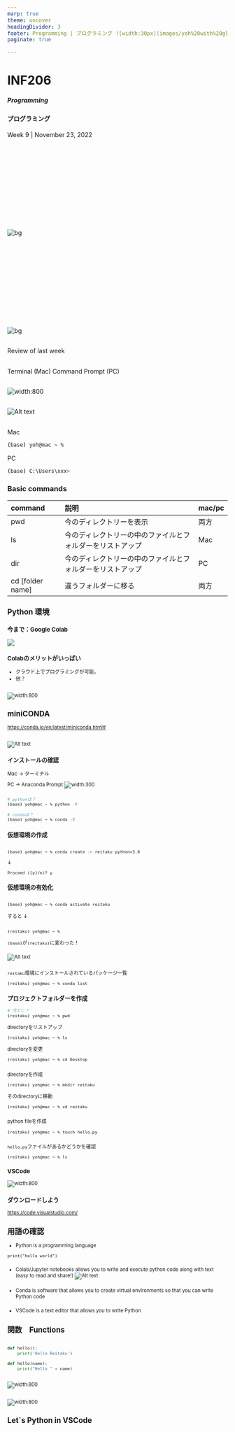 ```yaml
---
marp: true
theme: uncover
headingDivider: 3
footer: Programming | プログラミング ![width:30px](images/yoh%20with%20globe.png)
paginate: true

---
```


# INF206 
##### Programming
#### プログラミング

Week 9 | November 23, 2022


### <span style="color:white"></span>

<br>
<br>
<br>
<br>
<br>
<br>
<br>
<br>
<br>
<br>

![bg](../images/ginkakuji.jpg)

### <span style="color:white"></span>

<br>
<br>
<br>
<br>
<br>
<br>
<br>
<br>
<br>
<br>

![bg](../images/kinkakuji.jpg)

##

Review of last week

## 
Terminal (Mac)
Command Prompt (PC)

##

![width:800](../images/terminal.png)

##
![Alt text](../images/cmd.jpg)

##
Mac
```bash
(base) yoh@mac ~ % 
```
PC
```bash
(base) C:\Users\xxx>
```

### Basic commands

<span style="font-size:0.8em">

|command|説明|mac/pc|
|:---|:---|---|
|pwd|今のディレクトリーを表示|両方
|ls |今のディレクトリーの中のファイルとフォルダーをリストアップ|Mac|
|dir |今のディレクトリーの中のファイルとフォルダーをリストアップ|PC|
|cd [folder name]|違うフォルダーに移る| 両方

## Python 環境

###  今まで：Google Colab
![](../images/colab%20environment.webp)

### Colabのメリットがいっぱい

- クラウド上でプログラミングが可能。
- 他？

##

![width:800](../images/miniconda%20and%20python.jpg)

## miniCONDA

https://conda.io/en/latest/miniconda.html#

##

![Alt text](../images/miniconda%20install.png)

### インストールの確認

Mac -> ターミナル

PC -> Anaconda Prompt
![width:300](../images/anaconda%20prompt.png)

###

```bash
# pythonは？
(base) yoh@mac ~ % python -V
```
```bash
# condaは？
(base) yoh@mac ~ % conda -V
```

### 仮想環境の作成

```bash

(base) yoh@mac ~ % conda create -n reitaku python=3.8

```

↓

```Proceed ([y]/n)? y```
### 仮想環境の有効化

```bash

(base) yoh@mac ~ % conda activate reitaku

```
すると
↓
```bash

(reitaku) yoh@mac ~ % 

```
```(base)```が```(reitaku)```に変わった！

###
![Alt text](../images/conda%20environment.png)

### 
```reitaku```環境にインストールされているパッケージ一覧
```bash
(reitaku) yoh@mac ~ % conda list
```

### プロジェクトフォルダーを作成

```bash
# 今どこ？
(reitaku) yoh@mac ~ % pwd
```

directoryをリストアップ
```bash
(reitaku) yoh@mac ~ % ls
```
directoryを変更
```bash
(reitaku) yoh@mac ~ % cd Desktop
```

###

directoryを作成
```bash
(reitaku) yoh@mac ~ % mkdir reitaku
```

そのdirectoryに移動
```bash
(reitaku) yoh@mac ~ % cd reitaku
```

###

python fileを作成
```bash
(reitaku) yoh@mac ~ % touch hello.py
```
###

```hello.py```ファイルがあるかどうかを確認
```bash
(reitaku) yoh@mac ~ % ls
```


### VSCode

![width:800](../images/vscode%20landing.png)

### ダウンロードしよう

https://code.visualstudio.com/


## 用語の確認

- Python is a programming language

```
print("hello world")
```
###
- Colab/Jupyter notebooks allows you to write and execute python code along with text (easy to read and share!)
![Alt text](../images/colab%20explained.png)
###
- Conda is software that allows you to create virtual environments so that you can write Python code

###
- VSCode is a text editor that allows you to write Python



## 関数　Functions

```python

def hello():
    print('Hello Reitaku')

```

```python
def hello(name):
    print("Hello " + name)

```

##
![width:800](../images/function%201.png)

##
![width:800](../images/function%202.png)

## Let`s Python in VSCode

